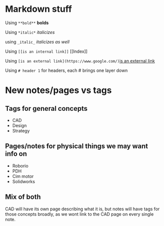 # Markdown stuff

Using `**bold**` **bolds**

Using `*italic*` *italicizes*

using `_italic_` _italicizes as well_

Using `[[is an internal link]]` [[Index]]

Using `[is an external link](https://www.google.com/)`[is an external link](https://www.google.com/)

Using `# header 1` for headers, each # brings one layer down

# New notes/pages vs tags

## Tags for general concepts

- CAD
- Design
- Strategy
## Pages/notes for physical things we may want info on

- Roborio
- PDH
- Cim motor
- Solidworks

## Mix of both

CAD will have its own page describing what it is, but notes will have tags for those concepts broadly, as we wont link to the CAD page on every single note.